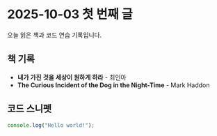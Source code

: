 # 2025-10-03 첫 번째 글

오늘 읽은 책과 코드 연습 기록입니다.

## 책 기록

- **내가 가진 것을 세상이 원하게 하라** - 최인아
- **The Curious Incident of the Dog in the Night-Time** - Mark Haddon

## 코드 스니펫

```javascript
console.log("Hello world!");

